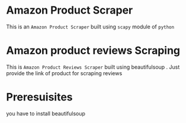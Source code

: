 # Amazon Product Scraper
This is an `Amazon Product Scraper` built using `scapy` module of `python`

# Amazon product reviews Scraping
This is `Amazon Product Reviews Scraper` built using beautifulsoup .
Just provide the link of product for scraping reviews

# Preresuisites
you have to install beautifulsoup
